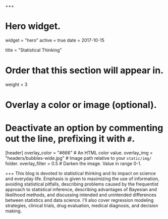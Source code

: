 +++
# Hero widget.
widget = "hero"
active = true
date = 2017-10-15

title = "Statistical Thinking"

# Order that this section will appear in.
weight = 3

# Overlay a color or image (optional).
#   Deactivate an option by commenting out the line, prefixing it with `#`.
[header]
  overlay_color = "#666"  # An HTML color value.
  overlay_img = "headers/bubbles-wide.jpg"  # Image path relative to your `static/img/` folder.
  overlay_filter = 0.5  # Darken the image. Value in range 0-1.

+++
This blog is devoted to statistical thinking and its impact on science and everyday life. Emphasis is given to maximizing the use of information, avoiding statistical pitfalls, describing problems caused by the frequentist approach to statistical inference, describing advantages of Bayesian and likelihood methods, and discussing intended and unintended differences between statistics and data science. I'll also cover regression modeling strategies, clinical trials, drug evaluation, medical diagnosis, and decision making.


